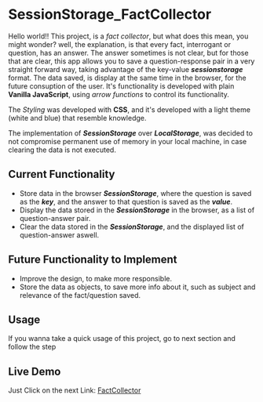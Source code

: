 # SessionStorage_FactCollector

Hello world!! This project, is a _fact collector_, but what does this mean, you might wonder? well, the explanation, is that every fact, interrogant or question, has an answer. The answer sometimes is not clear, but for those that are clear, this app allows you to save a question-response pair in a very straight forward way, taking advantage of the key-value **_sessionstorage_** format. The data saved, is display at the same time in the browser, for the future consuption of the user. It's functionality is developed with plain **Vanilla JavaScript**, using _arrow functions_ to control its functionality.

The _Styling_ was developed with **CSS**, and it's developed with a light theme (white and blue) that resemble knowledge.

The implementation of **_SessionStorage_** over **_LocalStorage_**, was decided to not compromise permanent use of memory in your local machine, in case clearing the data is not executed.

## Current Functionality

- Store data in the browser **_SessionStorage_**, where the question is saved as the **_key_**, and the answer to that question is saved as the **_value_**.
- Display the data stored in the **_SessionStorage_** in the browser, as a list of question-answer pair.
- Clear the data stored in the **_SessionStorage_**, and the displayed list of question-answer aswell.

## Future Functionality to Implement

- Improve the design, to make more responsible.
- Store the data as objects, to save more info about it, such as subject and relevance of the fact/question saved.

## Usage

If you wanna take a quick usage of this project, go to next section and follow the step

## Live Demo

Just Click on the next Link: [FactCollector](https://santiagoejm.github.io/SessionStorage_Fact-Collector/)
